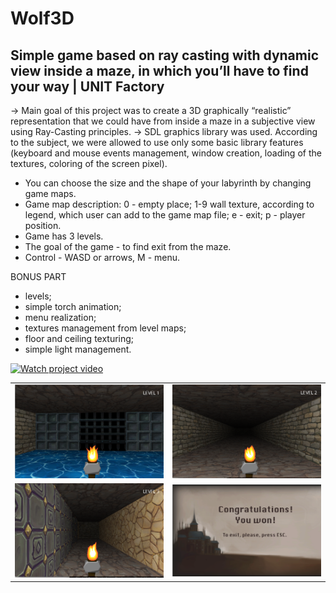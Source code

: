 # Wolf3D
Simple game based on ray casting with dynamic view inside a maze, in which you’ll have to find your way | UNIT Factory
----------------------------------------------------------------------------------------------------------------------
-> Main goal of this project was to create a 3D graphically “realistic” representation that we could have from inside a maze in a subjective view using Ray-Casting principles.
-> SDL graphics library was used. According to the subject, we were allowed to use only some basic library features (keyboard and mouse events management, window creation, loading of the textures, coloring of the screen pixel).

- You can choose the size and the shape of your labyrinth by changing game maps.
- Game map description: 0 - empty place; 1-9 wall texture, according to legend, which user can add to the game map file; e - exit; p - player position.
- Game has 3 levels.
- The goal of the game - to find exit from the maze.
- Control - WASD or arrows, M - menu.

BONUS PART
- levels;
- simple torch animation;
- menu realization;
- textures management from level maps;
- floor and ceiling texturing;
- simple light management.

[![Watch project video](https://i.imgflip.com/2stqpw.gif)](https://www.youtube.com/watch?v=PiSULjeYTfo)

<table style="width:100%">
  <tr>
    <td><img src="https://github.com/nkuchyna/Wolf3D/blob/master/screenshots/gates.png" data-canonical-src="gates" width="400"/></td>
    <td><img src="https://github.com/nkuchyna/Wolf3D/blob/master/screenshots/level2.png" data-canonical-src="level2" width="400"/></td> 
  </tr>
  <tr>
    <td><img src="https://github.com/nkuchyna/Wolf3D/blob/master/screenshots/level3.png" data-canonical-src="level3" width="400"/></td>
     <td><img src="https://github.com/nkuchyna/Wolf3D/blob/master/screenshots/final.png" data-canonical-src="final" width="400"/></td>
  </tr>
</table>
